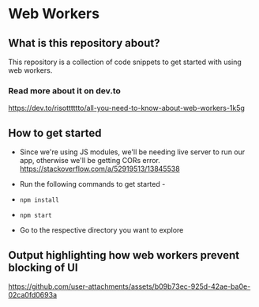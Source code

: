 # Web Workers

## What is this repository about? 
This repository is a collection of code snippets to get started with using web workers. 

### Read more about it on dev.to
https://dev.to/risotttttto/all-you-need-to-know-about-web-workers-1k5g

## How to get started

- Since we're using JS modules, we'll be needing live server to run our app, otherwise we'll be getting CORs error. <https://stackoverflow.com/a/52919513/13845538>

- Run the following commands to get started -
- ```npm install```
- ```npm start```
- Go to the respective directory you want to explore


## Output highlighting how web workers prevent blocking of UI


https://github.com/user-attachments/assets/b09b73ec-925d-42ae-ba0e-02ca0fd0693a

